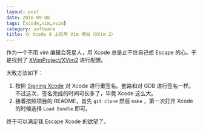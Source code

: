 ```yaml
---
layout: post
date: 2018-09-08
tags: [xcode,vim,xvim]
category: software
title: 在 Xcode 9 上启用 Vim 模拟（XVim 2） 
---
```


作为一个不用 vim 编辑会死星人，用 Xcode 总是止不住自己想 Escape 的心。于是找到了 [XVimProject/XVim2](https://github.com/XVimProject/XVim) 进行配置。

大致方法如下：

1. 按照 [Signing Xcode](https://github.com/XVimProject/XVim2/blob/master/SIGNING_Xcode.md) 对 Xcode 进行重签名。套路和对 GDB 进行签名一样。不过这次，签名完成的时间可长多了，毕竟 Xcode 这么大。
2. 接着按照项目的 README，首先 `git clone` 然后 `make` ，第一次打开 Xcode 的时候选择 `Load Bundle` 即可。

终于可以满足我 Escape Xcode 的欲望了。